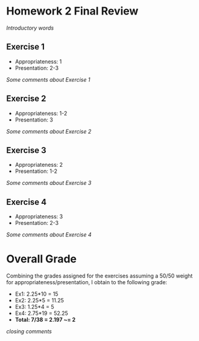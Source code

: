 # Homework 2 Final Review

_Introductory words_

## Exercise 1

- Appropriateness: 1
- Presentation: 2-3

_Some comments about Exercise 1_

## Exercise 2

- Appropriateness: 1-2
- Presentation: 3

_Some comments about Exercise 2_

## Exercise 3

- Appropriateness: 2
- Presentation: 1-2

_Some comments about Exercise 3_

## Exercise 4

- Appropriateness: 3
- Presentation: 2-3

_Some comments about Exercise 4_

# Overall Grade

Combining the grades assigned for the exercises assuming a 50/50 weight for appropriateness/presentation, I obtain to the following grade:

- Ex1: 2.25*10 = 15
- Ex2: 2.25*5 = 11.25
- Ex3: 1.25*4 = 5
- Ex4: 2.75*19 = 52.25
- __Total: 7/38 = 2.197 ~= 2__

_closing comments_